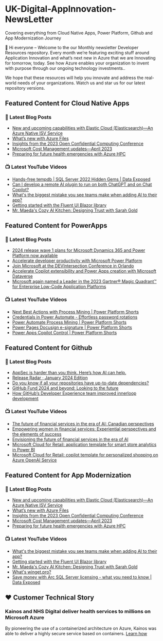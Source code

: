 # UK-Digital-AppInnovation-NewsLetter

Covering everything from Cloud Native Apps, Power Platform, Github and App Modernization Journey

👋 Hi everyone – Welcome to the our Monthly newsletter Developer Resources repository. Every month we’re featuring exciting stuff around Application Innovation and what’s next new in Azure that we are Innovating for tomorrow, today. See how Azure enables your organization to invent with purpose through our ongoing technology investments..


We hope that these resources will help you innovate and address the real-world needs of your organizations. Watch us and star us for our latest repository versions.

## Featured Content for Cloud Native Apps


### 📝 Latest Blog Posts

    
<!-- BLOGCNA:START -->
- [New and upcoming capabilities with Elastic Cloud (Elasticsearch)—An Azure Native ISV Service](https://azure.microsoft.com/blog/new-and-upcoming-capabilities-with-elastic-cloud-elasticsearch-an-azure-native-isv-service/)
- [What’s new with Azure Files](https://azure.microsoft.com/blog/what-s-new-with-azure-files/)
- [Insights from the 2023 Open Confidential Computing Conference](https://azure.microsoft.com/blog/insights-from-the-2023-open-confidential-computing-conference/)
- [Microsoft Cost Management updates—April 2023](https://azure.microsoft.com/blog/microsoft-cost-management-updates-april-2023/)
- [Preparing for future health emergencies with Azure HPC ](https://azure.microsoft.com/blog/preparing-for-future-health-emergencies-with-azure-hpc/)
<!-- BLOGCNA:END -->

### 📺 Latest YouTube Videos

 
<!-- YOUTUBECNA:START -->
- [Hands-free tempdb | SQL Server 2022 Hidden Gems | Data Exposed](https://www.youtube.com/watch?v=XPGg-Lg3tco)
- [Can I develop a remote AI plugin to run on both ChatGPT and on Chat Copilot?](https://www.youtube.com/watch?v=oS2LGl31o5s)
- [What&#39;s the biggest mistake you see teams make when adding AI to their app?](https://www.youtube.com/watch?v=O9O_O8z_cMM)
- [Getting started with the Fluent UI Blazor library](https://www.youtube.com/watch?v=lUZ5mrg2Q8k)
- [Mr. Maeda&#39;s Cozy AI Kitchen: Designing Trust with Sarah Gold](https://www.youtube.com/watch?v=Ur_QLRhQHms)
<!-- YOUTUBECNA:END -->

##  Featured Content for PowerApps
### 📝 Latest Blog Posts
<!-- BLOGPOWER:START -->
- [2024 release wave 1 plans for Microsoft Dynamics 365 and Power Platform now available](https://cloudblogs.microsoft.com/dynamics365/bdm/2024/01/25/2024-release-wave-1-plans-for-microsoft-dynamics-365-and-power-platform-now-available/)
- [Accelerate developer productivity with Microsoft Power Platform](https://powerapps.microsoft.com/en-us/blog/accelerate-developer-productivity-with-microsoft-power-platform/)
- [Join Microsoft at the DEVIntersection Conference in Orlando](https://powerapps.microsoft.com/en-us/blog/join-microsoft-the-devintersection-conference-in-orlando/)
- [Accelerate Copilot extensibility and Power Apps creation with Microsoft Dataverse](https://www.microsoft.com/en-us/power-platform/blog/2023/11/15/accelerate-copilot-extensibility-and-power-app-creation-with-microsoft-dataverse/)
- [Microsoft again named a Leader in the 2023 Gartner® Magic Quadrant™ for Enterprise Low-Code Application Platforms](https://powerapps.microsoft.com/en-us/blog/microsoft-again-named-a-leader-in-the-2023-gartner-magic-quadrant-for-enterprise-low-code-application-platforms/)
<!-- BLOGPOWER:END -->
 ### 📺 Latest YouTube Videos
    
<!-- YOUTUBEPOWER:START -->
- [Next Best Actions with Process Mining | Power Platform Shorts](https://www.youtube.com/watch?v=7qZYh5KvcHA)
- [Credentials in Power Automate - Effortless password rotations](https://www.youtube.com/watch?v=Meqw4d_GMP8)
- [Power Automate Process Mining | Power Platform Shorts](https://www.youtube.com/watch?v=bvr27m8Ql_s)
- [Power Pages Docusign e-signature | Power Platform Shorts](https://www.youtube.com/watch?v=xvxspc-jLDE)
- [Power Apps Copilot Control | Power Platform Shorts](https://www.youtube.com/watch?v=11mTv6vZTvY)
<!-- YOUTUBEPOWER:END -->

##  Featured Content for Github
### 📝 Latest Blog Posts
<!-- BLOGGITHUB:START -->
- [AppSec is harder than you think. Here’s how AI can help.](https://github.blog/2024-02-06-appsec-is-harder-than-you-think-heres-how-ai-can-help/)
- [Release Radar · January 2024 Edition](https://github.blog/2024-02-02-release-radar-jan-2024/)
- [Do you know if all your repositories have up-to-date dependencies?](https://github.blog/2024-01-25-do-you-know-if-all-your-repositories-have-up-to-date-dependencies/)
- [GitHub Fund 2024 and beyond: Looking to the future](https://github.blog/2024-01-25-github-fund-2024-and-beyond-looking-to-the-future/)
- [How GitHub’s Developer Experience team improved innerloop development](https://github.blog/2024-01-24-how-githubs-developer-experience-team-improved-innerloop-development/)
<!-- BLOGGITHUB:END -->
### 📺 Latest YouTube Videos
<!-- YOUTUBEGITHUB:START -->
- [The future of financial services in the era of AI: Canadian perspectives](https://www.youtube.com/watch?v=BGhxQ29fRcU)
- [Empowering women in financial services: Experiential perspectives and the elements of success](https://www.youtube.com/watch?v=AxF4655ncks)
- [Envisioning the future of financial services in the era of AI](https://www.youtube.com/watch?v=Bdz8oBgcFUA)
- [Microsoft Cloud for Retail: application template for smart store analytics in Power BI](https://www.youtube.com/watch?v=mXjEk61Bj-0)
- [Microsoft Cloud for Retail: copilot template for personalized shopping on Azure OpenAI Service](https://www.youtube.com/watch?v=jKxHW1JVBv0)
<!-- YOUTUBEGITHUB:END -->
##  Featured Content for App Modernization
### 📝 Latest Blog Posts
<!-- BLOGAPPMOD:START -->
- [New and upcoming capabilities with Elastic Cloud (Elasticsearch)—An Azure Native ISV Service](https://azure.microsoft.com/blog/new-and-upcoming-capabilities-with-elastic-cloud-elasticsearch-an-azure-native-isv-service/)
- [What’s new with Azure Files](https://azure.microsoft.com/blog/what-s-new-with-azure-files/)
- [Insights from the 2023 Open Confidential Computing Conference](https://azure.microsoft.com/blog/insights-from-the-2023-open-confidential-computing-conference/)
- [Microsoft Cost Management updates—April 2023](https://azure.microsoft.com/blog/microsoft-cost-management-updates-april-2023/)
- [Preparing for future health emergencies with Azure HPC ](https://azure.microsoft.com/blog/preparing-for-future-health-emergencies-with-azure-hpc/)
<!-- BLOGAPPMOD:END -->
### 📺 Latest YouTube Videos
<!-- YOUTUBEAPPMOD:START -->
- [What&#39;s the biggest mistake you see teams make when adding AI to their app?](https://www.youtube.com/watch?v=O9O_O8z_cMM)
- [Getting started with the Fluent UI Blazor library](https://www.youtube.com/watch?v=lUZ5mrg2Q8k)
- [Mr. Maeda&#39;s Cozy AI Kitchen: Designing Trust with Sarah Gold](https://www.youtube.com/watch?v=Ur_QLRhQHms)
- [What&#39;s winget.pro?](https://www.youtube.com/watch?v=feb6pnyrC3M)
- [Save money with Arc SQL Server licensing - what you need to know | Data Exposed](https://www.youtube.com/watch?v=DW-S-_9wZCM)
<!-- YOUTUBEAPPMOD:END -->


## ♥️ Customer Technical Story 

### Kainos and NHS Digital deliver health services to millions on Microsoft Azure

By pioneering the use of a containerized architecture on Azure, Kainos was able to deliver a highly secure service based on containers. [Learn how](https://customers.microsoft.com/en-us/story/1368348549535774520-kainos-and-nhs-digital-deliver-health-services-to-millions-on-microsoft-azure)

